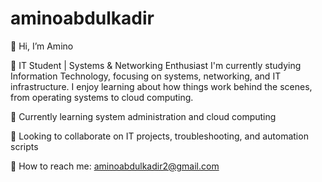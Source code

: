 # aminoabdulkadir 
💛 Hi, I’m Amino

🌟 IT Student | Systems & Networking Enthusiast
I'm currently studying Information Technology, focusing on systems, networking, and IT infrastructure. I enjoy learning about how things work behind the scenes, from operating systems to cloud computing.

🚀 Currently learning system administration and cloud computing

🔧 Looking to collaborate on IT projects, troubleshooting, and automation scripts

📩 How to reach me: aminoabdulkadir2@gmail.com
